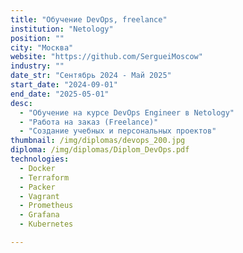 ```yaml
---
title: "Обучение DevOps, freelance"
institution: "Netology"
position: ""
city: "Москва"
website: "https://github.com/SergueiMoscow"
industry: ""
date_str: "Сентябрь 2024 - Май 2025"
start_date: "2024-09-01"
end_date: "2025-05-01"
desc:
  - "Обучение на курсе DevOps Engineer в Netology"
  - "Работа на заказ (Freelance)"
  - "Создание учебных и персональных проектов"
thumbnail: /img/diplomas/devops_200.jpg
diploma: /img/diplomas/Diplom_DevOps.pdf
technologies:
  - Docker
  - Terraform
  - Packer
  - Vagrant
  - Prometheus
  - Grafana
  - Kubernetes

---
```

